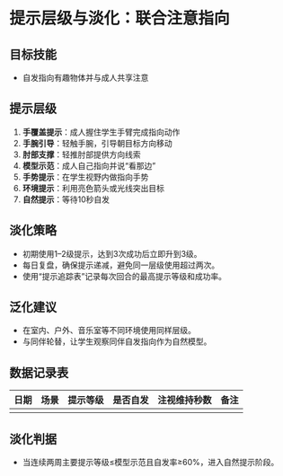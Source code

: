 # 提示层级与淡化：联合注意指向

## 目标技能
- 自发指向有趣物体并与成人共享注意

## 提示层级
1. **手覆盖提示**：成人握住学生手臂完成指向动作
2. **手腕引导**：轻触手腕，引导朝目标方向移动
3. **肘部支撑**：轻推肘部提供方向线索
4. **模型示范**：成人自己指向并说“看那边”
5. **手势提示**：在学生视野内做指向手势
6. **环境提示**：利用亮色箭头或光线突出目标
7. **自然提示**：等待10秒自发

## 淡化策略
- 初期使用1–2级提示，达到3次成功后立即升到3级。
- 每日复盘，确保提示递减，避免同一层级使用超过两次。
- 使用“提示追踪表”记录每次回合的最高提示等级和成功率。

## 泛化建议
- 在室内、户外、音乐室等不同环境使用同样层级。
- 与同伴轮替，让学生观察同伴自发指向作为自然模型。

## 数据记录表
| 日期 | 场景 | 提示等级 | 是否自发 | 注视维持秒数 | 备注 |
| --- | --- | --- | --- | --- | --- |
| | | | | | |

## 淡化判据
- 当连续两周主要提示等级≤模型示范且自发率≥60%，进入自然提示阶段。

